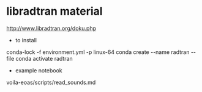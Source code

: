 # libradtran material

http://www.libradtran.org/doku.php

* to install

conda-lock -f environment.yml -p linux-64
conda create --name radtran --file
conda activate radtran


* example notebook

voila-eoas/scripts/read_sounds.md


